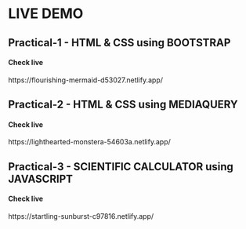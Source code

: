 # LIVE DEMO 


## Practical-1 - HTML & CSS using BOOTSTRAP

<h4>Check live</h4>
https://flourishing-mermaid-d53027.netlify.app/

## Practical-2 - HTML & CSS using MEDIAQUERY

<h4>Check live</h4>
https://lighthearted-monstera-54603a.netlify.app/

## Practical-3 - SCIENTIFIC CALCULATOR using JAVASCRIPT

<h4>Check live</h4>
https://startling-sunburst-c97816.netlify.app/

 
